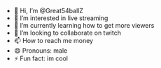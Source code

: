 - 👋 Hi, I’m @Great54ballZ
- 👀 I’m interested in live streaming
- 🌱 I’m currently learning how to get more viewers
- 💞️ I’m looking to collaborate on twitch
- 📫 How to reach me money
- 😄 Pronouns: male
- ⚡ Fun fact: im cool

<!---
Great54ballZ/Great54ballZ is a ✨ special ✨ repository because its `README.md` (this file) appears on your GitHub profile.
You can click the Preview link to take a look at your changes.
--->
